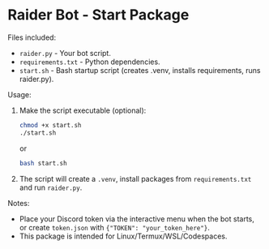 # Raider Bot - Start Package

Files included:
- `raider.py` - Your bot script.
- `requirements.txt` - Python dependencies.
- `start.sh` - Bash startup script (creates .venv, installs requirements, runs raider.py).

Usage:
1. Make the script executable (optional):
   ```bash
   chmod +x start.sh
   ./start.sh
   ```
   or
   ```bash
   bash start.sh
   ```

2. The script will create a `.venv`, install packages from `requirements.txt` and run `raider.py`.

Notes:
- Place your Discord token via the interactive menu when the bot starts, or create `token.json` with `{"TOKEN": "your_token_here"}`.
- This package is intended for Linux/Termux/WSL/Codespaces.
